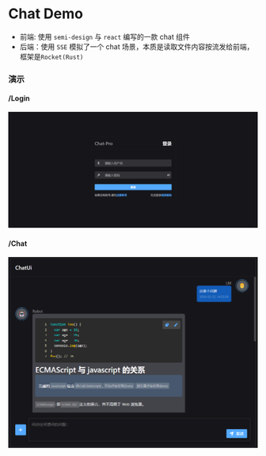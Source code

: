# Chat Demo

- 前端: 使用 `semi-design` 与 `react` 编写的一款 chat 组件
- 后端：使用 `SSE` 模拟了一个 chat 场景，本质是读取文件内容按流发给前端，框架是`Rocket(Rust)`

### 演示

#### /Login

!["Demo"](./frontend/src/static/images/login.png)

#### /Chat

!["Demo"](./frontend/src/static/images/demo.png)
